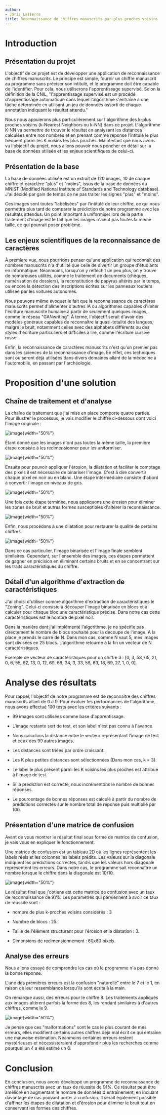 ```yaml
---
author:
- Joris Lasserre
title: Reconnaissance de chiffres manuscrits par plus proches voisins
---
```


# Introduction

## Présentation du projet

L'objectif de ce projet est de développer une application de
reconnaissance de chiffres manuscrits. Le principe est simple, fournir
un chiffre manuscrit au programme sans préciser son intitulé, et le
programme doit être capable de l'identifier. Pour cela, nous utiliserons
l'apprentissage supervisé. Selon la définition de la CNIL,
"l'apprentissage supervisé est un procédé d'apprentissage automatique
dans lequel l'algorithme s'entraîne à une tâche déterminée en utilisant
un jeu de données assorti de chaque annotation indiquant le résultat
attendu."

Nous nous appuierons plus particulièrement sur l'algorithme des k-plus
proches voisins (k-Nearest Neighbors ou k-NN) dans ce projet.
L'algorithme K-NN va permettre de trouver le résultat en analysant les
distances calculées entre nos nombres et en prenant comme réponse
l'intitulé le plus fréquent parmi les K voisins les plus proches.
Maintenant que nous avons vu l'objectif du projet, nous allons pouvoir
nous pencher en détail sur la base de données utilisée et les enjeux
scientifiques de celui-ci.

## Présentation de la base

La base de données utilisée est un extrait de 120 images, 10 de chaque
chiffre et caractère "plus" et "moins", issus de la base de données du
MNIST (Modified National Institute of Standards and Technology
database). J'ai décidé par gain de temps de ne pas traiter les signes
"plus" et "moins".

Ces images sont toutes "labélisées" par l'intitulé de leur chiffre, ce
qui nous permettra plus tard de comparer la prédiction de notre
programme avec les résultats attendus. Un point important à uniformiser
lors de la partie traitement d'image est le fait que les images n'aient
pas toutes la même taille, ce qui pourrait poser problème.

## Les enjeux scientifiques de la reconnaissance de caractères

À première vue, nous pourrions penser qu'une application qui reconnaît
des nombres manuscrits n'a d'utilité que celle de divertir un groupe
d'étudiants en informatique. Néanmoins, lorsqu'on y réfléchit un peu
plus, on y trouve de nombreuses utilités, comme le traitement de
documents (chèques, numérisation de dossiers), la reconstitution de
papyrus altérés par le temps, ou encore la détection des inscriptions
écrites sur les panneaux routiers utilisée par les voitures autonomes.

Nous pouvons même évoquer le fait que la reconnaissance de caractères
manuscrits permet d'alimenter d'autres IA ou algorithmes capables
d'imiter l'écriture manuscrite humaine à partir de seulement quelques
images, comme le réseau "GANwriting". À terme, l'objectif serait d'avoir
des modèles généraux capables de reconnaître la quasi-totalité des
langues, malgré le bruit, notamment celles avec des alphabets différents
ou des styles d'écriture particuliers et difficiles à lire, comme
l'écriture cursive russe.

Enfin, la reconnaissance de caractères manuscrits n'est qu'un premier
pas dans les sciences de la reconnaissance d'image. En effet, ces
techniques sont ou seront déjà utilisées dans divers domaines allant de
la médecine à l'automobile, en passant par l'archéologie.

# Proposition d'une solution

## Chaîne de traitement et d'analyse

La chaîne de traitement que j'ai mise en place comporte quatre parties.
Pour illustrer le processus, je vais modifier le chiffre ci-dessous dont
voici l'image originale :

![image](images/original_picture.png){width="50%"}

Étant donné que les images n'ont pas toutes la même taille, la première
étape consiste à les redimensionner pour les uniformiser.

![image](images/resized_picture.png){width="50%"}

Ensuite pour pouvoir appliquer l'érosion, la dilatation et faciliter le
comptage des pixels il est nécessaire de binariser l'image. C'est à dire
convertir chaque pixel en noir ou en blanc. Une étape intermédiaire
consiste d'abord à convertir l'image en niveaux de gris.

![image](images/binarised_picture.png){width="50%"}

Une fois cette étape terminée, nous appliquons une érosion pour éliminer
les zones de bruit et autres formes susceptibles d'altérer la
reconnaissance.

![image](images/eroded_picture.png){width="50%"}

Enfin, nous procédons à une dilatation pour restaurer la qualité de
certains chiffres.

![image](images/dilatation_picture.png){width="50%"}

Dans ce cas particulier, l'image binarisée et l'image finale semblent
similaires. Cependant, sur l'ensemble des images, ces étapes permettent
de gagner en précision en éliminant certains bruits et en se concentrant
sur les traits caractéristiques du chiffre.

## Détail d'un algorithme d'extraction de caractéristiques

J'ai choisi d'utiliser comme algorithme d'extraction de caractéristiques
le "Zoning". Celui-ci consiste à découper l'image binarisée en blocs et
à calculer pour chaque bloc une caractéristique précise. Dans notre cas
cette caractéristiques est le nombre de pixel noir.

Dans la manière dont j'ai implémenté l'algorithme, je ne spécifie pas
directement le nombre de blocs souhaité pour la découpe de l'image. A la
place je prends le carré de N. Dans mon cas, comme N vaut 5, mes images
sont divisées en 25 blocs. L'algorithme retourne à la fin un vecteur de
N caractéristiques.

Exemple de vecteur de caractéristiques pour un chiffre 3 : \[0, 3, 58,
65, 21, 0, 6, 55, 62, 13, 0, 12, 69, 68, 34, 3, 33, 58, 63, 18, 69, 27,
1, 0, 0\].

# Analyse des résultats

Pour rappel, l'objectif de notre programme est de reconnaître des
chiffres manuscrits allant de 0 à 9. Pour évaluer les performances de
l'algorithme, nous avons effectué 100 tests avec les critères suivants :

-   99 images sont utilisées comme base d'apprentissage.

-   L'image restante sert de test, et son label n'est pas connu à
    l'avance.

-   Nous calculons la distance entre le vecteur représentant l'image de
    test et ceux des 99 autres images.

-   Les distances sont triées par ordre croissant.

-   Les K plus petites distances sont sélectionnées (Dans mon cas, k =
    3).

-   Le label le plus présent parmi les K voisins les plus proches est
    attribué à l'image de test.

-   Si la prédiction est correcte, nous incrémentons le nombre de bonnes
    réponses.

-   Le pourcentage de bonnes réponses est calculé à partir du nombre de
    prédictions correctes sur le nombre total de réponse puis multiplié
    par 100.

## Présentation d'une matrice de confusion

Avant de vous montrer le résultat final sous forme de matrice de
confusion, je vais vous en expliquer le fonctionnement.

Une matrice de confusion est un tableau 2D où les lignes représentent
les labels réels et les colonnes les labels prédits. Les valeurs sur la
diagonale indiquent les prédictions correctes, tandis que les valeurs
hors diagonale représentent les erreurs. Dans notre cas, le programme
sait reconnaître un nombre lorsque le chiffre dans la diagonale est
10/10.

![image](images/matrice_confusion.png){width="50%"}

Le résultat final que j'obtiens est cette matrice de confusion avec un
taux de reconnaissance de 91%. Les paramètres qui parviennent à avoir ce
taux de réussite sont :

-   nombre de plus k-proches voisins considérés : 3

-   Nombre de blocs : 25.

-   Taille de l'élément structurant pour l'érosion et la dilatation : 3.

-   Dimensions de redimensionnement : 60x60 pixels.

## Analyse des erreurs

Nous allons essayé de comprendre les cas où le programme n'a pas donné
la bonne réponse.

L'une des premières erreurs est la confusion \"naturelle\" entre le 7 et
le 1, en raison de leur ressemblance lorsqu'ils sont écrits à la main.

On remarque aussi, des erreurs pour le chiffre 8. Les traitements
appliqués aux images altèrent parfois la forme des 8, les rendant
similaires à d'autres chiffres, comme le 9.

![image](images/8_similaire_9.png){width="50%"}

Je pense que ces \"malformations\" sont le cas le plus courant de mes
erreurs, elles modifient certains autres chiffres déjà mal écrit ce qui
entraîne une mauvaise estimation. Néanmoins certaines erreurs restent
mystérieuses et nécessisteraient d'approfondir plus les recherches comme
pourquoi un 4 a été estimé un 6.

# Conclusion

En conclusion, nous avons développé un programme de reconnaissance de
chiffres manuscrits avec un taux de réussite de 91%. Ce résultat peut
être amélioré en augmentant le nombre de données d'entraînement, en
incluant davantage de cas pouvant porter à confusion. Il serait
également possible d'affiner les étapes de dilatation et d'érosion pour
éliminer le bruit tout en conservant les formes des chiffres.
